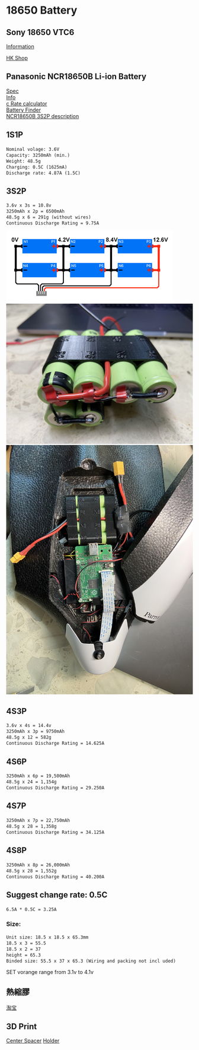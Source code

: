 # 18650 Battery

## Sony 18650 VTC6
[Information](https://www.imrbatteries.com/sony-vtc5a-18650-2600mah-25a-flat-top-battery/)

[HK Shop](http://www.torch.com.hk/tc/product?no=1330)

## Panasonic NCR18650B Li-ion Battery
[Spec](https://www.batteryspace.com/prod-specs/NCR18650B.pdf)\
[Info](https://blog.seidel-philipp.de/diy-build-a-longrange-lithium-ion-battery/)\
[c Rate calculator](https://power-calculation.com/battery-storage-calculator.php)\
[Battery Finder](https://voltaplex.com/lithium-ion-battery-pack/18650-battery-pack)\
[NCR18650B 3S2P description](https://voltaplex.com/3s2p-10.8v-6.7ah-li-ion-18650-battery-pack-panasonic-b-cuboid)

## 1S1P
    Nominal volage: 3.6V
    Capacity: 3250mAh (min.)
    Weight: 48.5g
    Charging: 0.5C (1625mA)
    Discharge rate: 4.87A (1.5C)

## 3S2P
    3.6v x 3s = 10.8v
    3250mAh x 2p = 6500mAh
    48.5g x 6 = 291g (without wires)
    Continuous Discharge Rating = 9.75A

![3S2P wiring](images/3s2p-wiring.png)
![3S2P wiring](images/IMG_5039.jpg)
![3S2P installed to Parrot Disco](images/IMG_6238.jpg)


## 4S3P
    3.6v x 4s = 14.4v
    3250mAh x 3p = 9750mAh
    48.5g x 12 = 582g
    Continuous Discharge Rating = 14.625A

## 4S6P
    3250mAh x 6p = 19,500mAh
    48.5g x 24 = 1,154g
    Continuous Discharge Rating = 29.250A

## 4S7P
    3250mAh x 7p = 22,750mAh
    48.5g x 28 = 1,358g
    Continuous Discharge Rating = 34.125A

## 4S8P
    3250mAh x 8p = 26,000mAh
    48.5g x 28 = 1,552g
    Continuous Discharge Rating = 40.200A


## Suggest change rate: 0.5C
    6.5A * 0.5C = 3.25A

### Size: 
    Unit size: 18.5 x 18.5 x 65.3mm
    18.5 x 3 = 55.5
    18.5 x 2 = 37
    height = 65.3
    Binded size: 55.5 x 37 x 65.3 (Wiring and packing not incl uded)

SET vorange range 
from 3.1v to 4.1v

## 熱縮膠
[淘宝](https://item.taobao.com/item.htm?spm=a230r.1.14.134.4c07357dJATFbB&id=528064272872&ns=1&abbucket=1#detail)

## 3D Print
[Center Spacer](https://www.thingiverse.com/thing:2798002)
[Holder](https://www.thingiverse.com/thing:2348345)